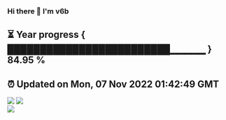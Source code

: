### Hi there 👋  I'm v6b  
⏳ Year progress { █████████████████████████▁▁▁▁▁ } 84.95 %
---
⏰ Updated on Mon, 07 Nov 2022 01:42:49 GMT
---
![](https://github-readme-stats.vercel.app/api?username=v6b&bg_color=30,e96443,904e95&title_color=fff&text_color=fff&layout=compact)
![](https://github-readme-stats.vercel.app/api/top-langs/?username=v6b&layout=compact&bg_color=30,e96443,904e95&title_color=fff&text_color=fff)  
![](https://gcore.jsdelivr.net/gh/v6b/v6b@main/assets/github-contribution-grid-snake.svg)

